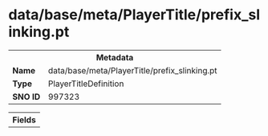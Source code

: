 <h1>data/base/meta/PlayerTitle/prefix_slinking.pt</h1><table><tr><th colspan="100%">Metadata</th></tr><tr><td><b>Name</b></td><td>data/base/meta/PlayerTitle/prefix_slinking.pt</td></tr><tr><td><b>Type</b></td><td>PlayerTitleDefinition</td></tr><tr><td><b>SNO ID</b></td><td>997323</td></tr></table>

<table><tr><th colspan="100%">Fields</th></tr></table>

